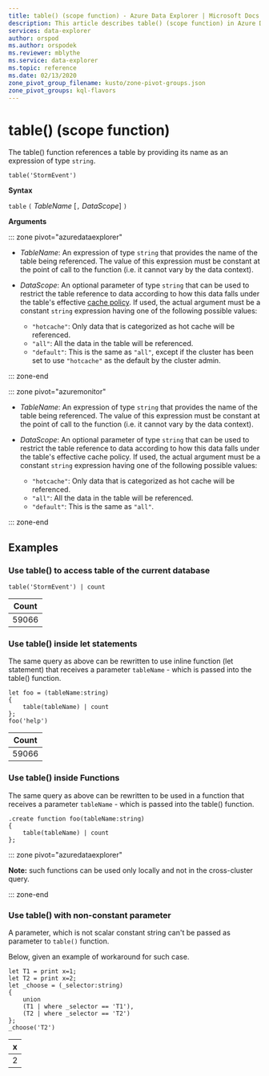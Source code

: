 ```yaml
---
title: table() (scope function) - Azure Data Explorer | Microsoft Docs
description: This article describes table() (scope function) in Azure Data Explorer.
services: data-explorer
author: orspod
ms.author: orspodek
ms.reviewer: mblythe
ms.service: data-explorer
ms.topic: reference
ms.date: 02/13/2020
zone_pivot_group_filename: kusto/zone-pivot-groups.json
zone_pivot_groups: kql-flavors
---
```

# table() (scope function)

The table() function references a table by providing its name as an expression
of type `string`.

```kusto
table('StormEvent')
```

**Syntax**

`table` `(` *TableName* [`,` *DataScope*] `)`

**Arguments**

::: zone pivot="azuredataexplorer"

* *TableName*: An expression of type `string` that provides the name of the table
  being referenced. The value of this expression must be constant at the point
  of call to the function (i.e. it cannot vary by the data context).

* *DataScope*: An optional parameter of type `string` that can be used to restrict
  the table reference to data according to how this data falls under the table's
  effective [cache policy](../concepts/cachepolicy.md). If used, the actual argument
  must be a constant `string` expression having one of the following possible values:

    - `"hotcache"`: Only data that is categorized as hot cache will be referenced.
    - `"all"`: All the data in the table will be referenced.
    - `"default"`: This is the same as `"all"`, except if the cluster has been
      set to use `"hotcache"` as the default by the cluster admin.

::: zone-end

::: zone pivot="azuremonitor"

* *TableName*: An expression of type `string` that provides the name of the table
  being referenced. The value of this expression must be constant at the point
  of call to the function (i.e. it cannot vary by the data context).

* *DataScope*: An optional parameter of type `string` that can be used to restrict
  the table reference to data according to how this data falls under the table's
  effective cache policy. If used, the actual argument
  must be a constant `string` expression having one of the following possible values:

    - `"hotcache"`: Only data that is categorized as hot cache will be referenced.
    - `"all"`: All the data in the table will be referenced.
    - `"default"`: This is the same as `"all"`.

::: zone-end

## Examples

### Use table() to access table of the current database

```kusto
table('StormEvent') | count
```

|Count|
|---|
|59066|

### Use table() inside let statements

The same query as above can be rewritten to use inline function (let statement) that 
receives a parameter `tableName` - which is passed into the table() function.

```kusto
let foo = (tableName:string)
{
    table(tableName) | count
};
foo('help')
```

|Count|
|---|
|59066|

### Use table() inside Functions

The same query as above can be rewritten to be used in a function that 
receives a parameter `tableName` - which is passed into the table() function.

```kusto
.create function foo(tableName:string)
{
    table(tableName) | count
};
```

::: zone pivot="azuredataexplorer"

**Note:** such functions can be used only locally and not in the cross-cluster query.

::: zone-end

### Use table() with non-constant parameter

A parameter, which is not scalar constant string can't be passed as parameter to `table()` function.

Below, given an example of workaround for such case.

```kusto
let T1 = print x=1;
let T2 = print x=2;
let _choose = (_selector:string)
{
    union
    (T1 | where _selector == 'T1'),
    (T2 | where _selector == 'T2')
};
_choose('T2')

```

|x|
|---|
|2|